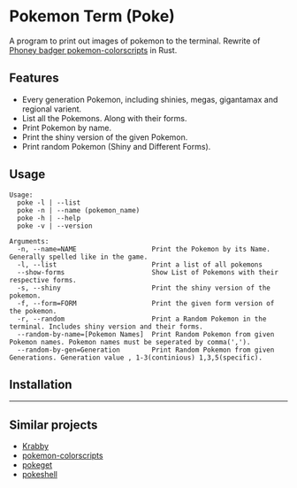# Pokemon Term (Poke)
A program to print out images of pokemon to the terminal. Rewrite of [Phoney badger pokemon-colorscripts](https://gitlab.com/phoneybadger/pokemon-colorscripts) in Rust.

## Features

  - Every generation Pokemon, including shinies, megas, gigantamax and regional varient.
  - List all the Pokemons. Along with their forms.
  - Print Pokemon by name.
  - Print the shiny version of the given Pokemon.
  - Print random Pokemon (Shiny and Different Forms).

## Usage
```
Usage:
  poke -l | --list
  poke -n | --name (pokemon_name)
  poke -h | --help
  poke -v | --version

Arguments:
  -n, --name=NAME                   Print the Pokemon by its Name. Generally spelled like in the game.
  -l, --list                        Print a list of all pokemons
  --show-forms                      Show List of Pokemons with their respective forms.
  -s, --shiny                       Print the shiny version of the pokemon.
  -f, --form=FORM                   Print the given form version of the pokemon.
  -r, --random                      Print a Random Pokemon in the terminal. Includes shiny version and their forms.
  --random-by-name=[Pokemon Names]  Print Random Pokemon from given Pokemon names. Pokemon names must be seperated by comma(',').
  --random-by-gen=Generation        Print Random Pokemon from given Generations. Generation value , 1-3(continious) 1,3,5(specific).
```

## Installation

------------------------------------------------------

## Similar projects
- [Krabby](https://github.com/yannjor/krabby)
- [pokemon-colorscripts](https://gitlab.com/phoneybadger/pokemon-colorscripts)
- [pokeget](https://github.com/talwat/pokeget)
- [pokeshell](https://github.com/acxz/pokeshell)
